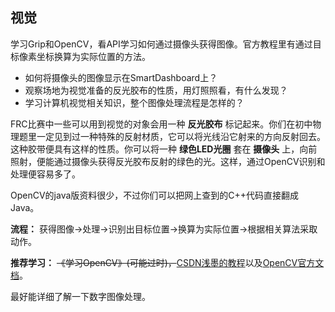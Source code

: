 ## 视觉
学习Grip和OpenCV，看API学习如何通过摄像头获得图像。官方教程里有通过目标像素坐标换算为实际位置的方法。

- 如何将摄像头的图像显示在SmartDashboard上？
- 观察场地为视觉准备的反光胶布的性质，用灯照照看，有什么发现？
- 学习计算机视觉相关知识，整个图像处理流程是怎样的？

FRC比赛中一些可以用到视觉的对象会用一种 **反光胶布** 标记起来。你们在初中物理题里一定见到过一种特殊的反射材质，它可以将光线沿它射来的方向反射回去。这种胶带便具有这样的性质。你可以将一种 **绿色LED光圈** 套在 **摄像头** 上，向前照射，便能通过摄像头获得反光胶布反射的绿色的光。这样，通过OpenCV识别和处理便容易多了。

OpenCV的java版资料很少，不过你们可以把网上查到的C++代码直接翻成Java。

**流程：** 获得图像->处理->识别出目标位置->换算为实际位置->根据相关算法采取动作。

**推荐学习：** ~~《学习OpenCV》(可能过时)，~~[CSDN浅墨的教程](http://m.blog.csdn.net/column/details?alias=opencv-tutorial)以及[OpenCV官方文档](http://docs.opencv.org/trunk/#gsc.tab=0)。

最好能详细了解一下数字图像处理。